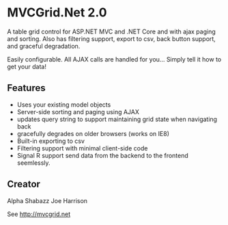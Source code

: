 # MVCGrid.Net 2.0
A table grid control for ASP.NET MVC and .NET Core and with ajax paging and sorting. Also has filtering support, export to csv, back button support, and graceful degradation. 

Easily configurable. All AJAX calls are handled for you... Simply tell it how to get your data!

## Features
* Uses your existing model objects
* Server-side sorting and paging using AJAX
* updates query string to support maintaining grid state when navigating back
* gracefully degrades on older browsers (works on IE8)
* Built-in exporting to csv
* Filtering support with minimal client-side code
* Signal R support send data from the backend to the frontend seemlessly.

## Creator
Alpha Shabazz
Joe Harrison

See http://mvcgrid.net

